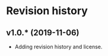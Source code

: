 Revision history
==================

v1.0.* (2019-11-06)
--------------------

* Adding revision history and license.
